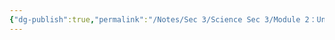 ```yaml
---
{"dg-publish":true,"permalink":"/Notes/Sec 3/Science Sec 3/Module 2：Univers vivant/Chapitre 4：La fonction de nutrition/4.5：Le système circulatoire sanguin/"}
---
```


